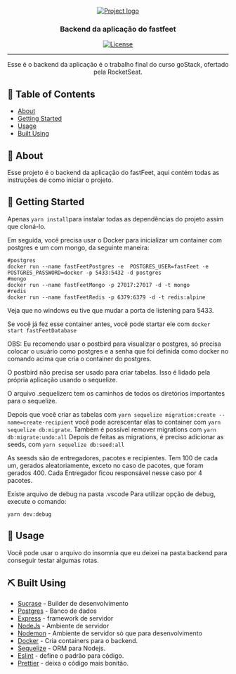<p align="center">
  <a href="" rel="noopener">
 <img src="https://github.com/pedrohba1/bootcamp-gostack-desafio-02/blob/master/readme%20stuff/logo.png" alt="Project logo"></a>
</p>

<h3 align="center">Backend da aplicação do fastfeet</h3>

<div align="center">


[![License](https://img.shields.io/badge/license-MIT-blue.svg)](/LICENSE)

</div>

---

<p align="center"> Esse é o backend da aplicação é o trabalho final do curso goStack, ofertado pela RocketSeat.
    <br>
</p>

## 📝 Table of Contents

-   [About](#about)
-   [Getting Started](#getting_started)
-   [Usage](#usage)
-   [Built Using](#built_using)

## 🧐 About <a name = "about"></a>

Esse projeto é o backend da aplicação do fastFeet, aqui contém todas as instruções de como iniciar o projeto.

## 🏁 Getting Started <a name = "getting_started"></a>

Apenas `yarn install`para instalar todas as dependências do projeto assim que cloná-lo.

Em seguida, você precisa usar o Docker para inicializar um container com postgres e um com mongo, da seguinte maneira:

```
#postgres
docker run --name fastFeetPostgres -e  POSTGRES_USER=fastFeet -e POSTGRES_PASSWORD=docker -p 5433:5432 -d postgres
#mongo
docker run --name fastFeetMongo -p 27017:27017 -d -t mongo
#redis
docker run --name fastFeetRedis -p 6379:6379 -d -t redis:alpine
```

Veja que no windows eu tive que mudar a porta de listening para 5433.

Se você já fez esse container antes, você pode startar ele com `docker start fastFeetDatabase`

OBS: Eu recomendo usar o postbird para visualizar o postgres, só precisa colocar o usuário como postgres e a senha que foi definida como docker no comando acima que cria o container do postgres.

O postbird não precisa ser usado para criar tabelas. Isso é lidado pela própria aplicação usando o sequelize.

O arquivo .sequelizerc tem os caminhos de todos os diretórios importantes para o sequelize.

Depois que você criar as tabelas com `yarn sequelize migration:create --name=create-recipient` você pode acrescentar elas to container com `yarn sequelize db:migrate`.
Também é possível remover migrations com `yarn db:migrate:undo:all`
Depois de feitas as migrations, é preciso adicionar as seeds, com `yarn sequelize db:seed:all`

As seesds são de entregadores, pacotes e recipientes. Tem 100 de cada um, gerados aleatoriamente, exceto no caso de pacotes, que foram gerados 400. Cada Entregador ficou responsável nesse caso por 4 pacotes.

Existe arquivo de debug na pasta .vscode
Para utilizar opção de debug, execute o comando:

```
yarn dev:debug
```

## 🎈 Usage <a name="usage"></a>

Você pode usar o arquivo do insomnia que eu deixei na pasta backend para conseguir testar algumas rotas.


## ⛏️ Built Using <a name = "built_using"></a>

-   [Sucrase](qqwe) - Builder de desenvolvimento
-   [Postgres](https://www.postgresql.org) - Banco de dados
-   [Express](https://expressjs.com/) - framework de servidor
-   [NodeJs](https://nodejs.org/en/) - Ambiente de servidor
-   [Nodemon](qeqwe) - Ambiente de servidor só que para desenvolvimento
-   [Docker](a) - Cria containers para o backend.
-   [Sequelize](b) - ORM para Nodejs.
-   [Eslint](c) - define o padrão para código.
-   [Prettier](d) - deixa o código mais bonitão.


